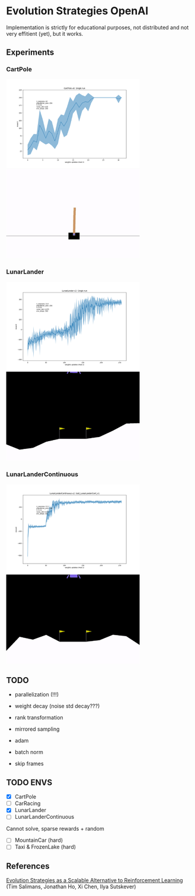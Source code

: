 # Evolution Strategies OpenAI

Implementation is strictly for educational purposes, not distributed and not very effitient (yet), but it works.


## Experiments

### CartPole

<p float="left">
  <img src="plots/test_CartPole_v1.png" width="360" />
  <img src="plots/gifs/best_pole.gif" width="360" /> 
</p>

### LunarLander

<p float="left">
  <img src="plots/test_LunarLander_v3.png" width="360" />
  <img src="plots/gifs/best_lunar.gif" width="360" /> 
</p>

### LunarLanderContinuous

<p float="left">
  <img src="plots/test_LunarLanderCont_v1.png" width="360" />
  <img src="plots/gifs/best_lunar_cont.gif" width="360" /> 
</p>


## TODO

- parallelization (!!!)

- weight decay (noise std decay???)
- rank transformation 
- mirrored sampling
- adam
- batch norm
- skip frames

## TODO ENVS

- [x] CartPole   
- [ ] CarRacing      
- [x] LunarLander   
- [ ] LunarLanderContinuous

Cannot solve, sparse rewards + random
- [ ] MountainCar (hard)     
- [ ] Taxi & FrozenLake (hard)

<!-- ## Ideas

skip frames - https://notanymike.github.io/Solving-CarRacing/, https://danieltakeshi.github.io/2016/11/25/frame-skipping-and-preprocessing-for-deep-q-networks-on-atari-2600-games/, https://github.com/openai/baselines/blob/master/baselines/common/atari_wrappers.py (NB!, class MaxAndSkipEnv(gym.Wrapper) and class WarpFrame(gym.ObservationWrapper)), https://alexandervandekleut.github.io/gym-wrappers/
noise/lr annealing - https://cs231n.github.io/neural-networks-3/#anneal,  https://arxiv.org/pdf/1608.03983.pdf, https://towardsdatascience.com/learning-rate-schedules-and-adaptive-learning-rate-methods-for-deep-learning-2c8f433990d1


 
- добавить инициализацию модели с уже обученных весов и попробовать решить несколько сред сразу
- for parallel (exampler interface): es.eval_population(npop) -> updates -> es.update_population(updates) -->
<!-- функция берет модель, рандомно меняет веса, прогоняет, получает ревард и возвращает апдйет весов сразу -> легче параллелить,
 чем если отдельно генерировать сначала популяцию, потом ее отдельно прогонять, а потом уже апдейтить -->

<!-- Наблюдения: легко решает среды, в которых легко исследовать/пробовать разное, т.к тогда точнее получается градиент и больше данных по реварду. Среды в которых ревард очень редкий решаются очень плохо т.к. до того, как случайно случится событие с ревардом может пройти очень много времени, т.к. поиск до этого случайны и обучения нет. Taxi-v3: плохо работает и генетический и метод кросс энтропии -->

## References

[Evolution Strategies as a Scalable Alternative to Reinforcement Learning](https://arxiv.org/abs/1703.03864) (Tim Salimans, Jonathan Ho, Xi Chen, Ilya Sutskever)
